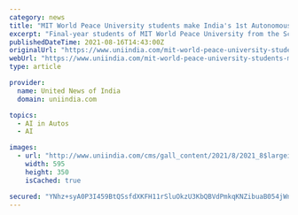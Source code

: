```yaml
---
category: news
title: "MIT World Peace University students make India's 1st Autonomous Driverless Vehicle"
excerpt: "Final-year students of MIT World Peace University from the School of Mechanical Engineering and Electronics & Telecommunications (E&T) have developed India''s first driverless, autonomous, electric four-wheeler."
publishedDateTime: 2021-08-16T14:43:00Z
originalUrl: "https://www.uniindia.com/mit-world-peace-university-students-make-india-s-1st-autonomous-driverless-vehicle/west/news/2478957.html"
webUrl: "https://www.uniindia.com/mit-world-peace-university-students-make-india-s-1st-autonomous-driverless-vehicle/west/news/2478957.html"
type: article

provider:
  name: United News of India
  domain: uniindia.com

topics:
  - AI in Autos
  - AI

images:
  - url: "http://www.uniindia.com/cms/gall_content/2021/8/2021_8$largeimg16_Aug_2021_205718580.jpg"
    width: 595
    height: 350
    isCached: true

secured: "YNhz+syA0P3I459BtQSsfdXKFH11rSluOkzU3KbQBVdPmkqKNZibuaB054jWnw3G4+6yZTa6uGtnJQrWQA3Y0TjJFifcvl9K5ly7n2gnNOT9LtMBBwJ2riYig80bOeLd4xzswVuSAogLyrhva6v/6MslFVERUR7omyZUyrHKZ0ESm2/T+cQlpGr6RADBpaiNm2efZLVJKwmYyOtDkhson/GBTQH541TLDCneDuLQTIPGMesMwLehK/HeHLOEGiMNQ8nlfjulanOCfUyX6w1unBDJrEVtV4hfyseik9PelT7L4jGtlG31SZTQ0d75UUluWkhnGCwjnByYyOtL3+Fr2hNT3TAl7KpAusVUrPB6vns=;KOQpsUYUuu7Md01E76Uu6A=="
---
```



